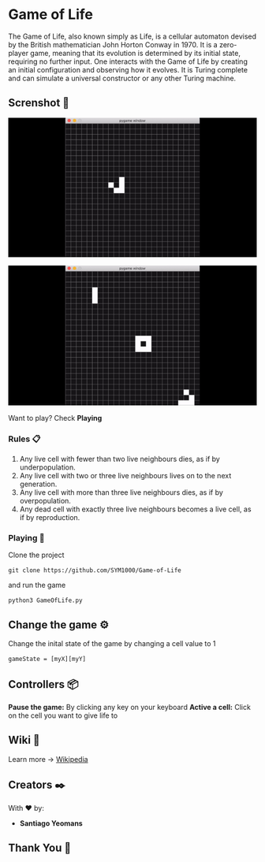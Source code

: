 # Game of Life

The Game of Life, also known simply as Life, is a cellular automaton devised by the British mathematician John Horton Conway in 1970. It is a zero-player game, meaning that its evolution is determined by its initial state, requiring no further input. One interacts with the Game of Life by creating an initial configuration and observing how it evolves. It is Turing complete and can simulate a universal constructor or any other Turing machine.

## Screnshot 🚀

![](https://github.com/SYM1000/Game-of-Life/blob/master/Screenshots/GOL-1.gif)

![](https://github.com/SYM1000/Game-of-Life/blob/master/Screenshots/GOL-2.gif)


Want to play? Check **Playing**


### Rules 📋

1. Any live cell with fewer than two live neighbours dies, as if by underpopulation.
2. Any live cell with two or three live neighbours lives on to the next generation.
3. Any live cell with more than three live neighbours dies, as if by overpopulation.
4. Any dead cell with exactly three live neighbours becomes a live cell, as if by reproduction.

### Playing 🔧

Clone the project
```
git clone https://github.com/SYM1000/Game-of-Life
```

and run the game

```
python3 GameOfLife.py
```


## Change the game ⚙️

Change the inital state of the game by changing a cell value to 1

```
gameState = [myX][myY]
```


## Controllers 📦
**Pause the game:** By clicking any key on your keyboard
**Active a cell:** Click on the cell you want to give life to


## Wiki 📖
Learn more -> [Wikipedia](https://en.wikipedia.org/wiki/Conway%27s_Game_of_Life)


## Creators ✒️
With ❤️ by:
* **Santiago Yeomans** 

## Thank You 🎁
